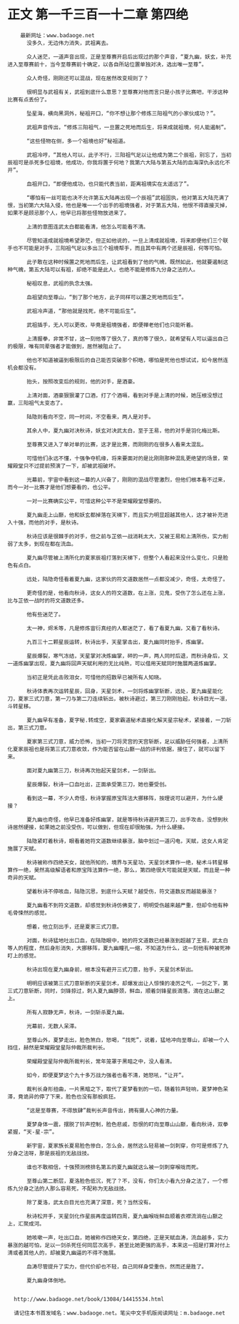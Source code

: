 # 正文 第一千三百一十二章 第四绝
        最新网址：www.badaoge.net
          没多久，无边伟力消失，武祖离去。
      
          众人迷茫，一道声音出现，正是至尊赛开启后出现过的那个声音，“夏九幽，妖玄，补充进入至尊赛前十，当今至尊赛前十确定，以各自所站位置单独对决，选出唯一至尊”。
      
          众人奇怪，刚刚还可以混战，现在居然改变规则了？
      
          很明显与武祖有关，武祖到底什么意思？至尊赛对他而言只是小孩子比赛吧，干涉这种比赛有点丢份了。
      
          坠星海，横向黑洞外，秘祖开口，“你不想让那个修炼三阳祖气的小家伙成功？”。
      
          武祖声音传出，“修炼三阳祖气，一旦置之死地而后生，将来成就祖境，何人能遏制”。
      
          “这些怪物在侧，多一个祖境也好”秘祖道。
      
          武祖冷哼，“其他人可以，此子不行，三阳祖气足以让他成为第二个辰祖，别忘了，当初辰祖可是杀死多位祖境，他成功，你我将置于何地？我第六大陆与第五大陆的血海深仇永远化不开”。
      
          血祖开口，“即便他成功，也只能代表当前，距离祖境实在太遥远了”。
      
          “哪怕有一丝可能也决不允许第五大陆再出现一个辰祖”武祖固执，他对第五大陆充满了恨，当初第六大陆入侵，他也是唯一一个出手的祖境强者，对于第五大陆，他恨不得直接灭掉，如果不是顾忌那个人，他早已将那些怪物放进来了。
      
          上清的意图连武太白都能看清，他怎么可能看不清。
      
          尽管知道成就祖境希望渺茫，但正如他说的，一旦上清成就祖境，将来即便他们三个联手也不可能是对手，三阳祖气足以多出三个祖境帮手，而且其中有两个还是辰祖，何等可怕。
      
          此子敢在这种时候置之死地而后生，让武祖看到了他的气魄，既然如此，他就要遏制这种气魄，第五大陆可以有祖，却绝不能是此人，也绝不能是修炼九分身之法的人。
      
          秘祖叹息，武祖的执念太强。
      
          血祖望向至尊山，“到了那个地方，此子同样可以置之死地而后生”。
      
          武祖冷声道，“那他就是找死，绝不可能后生”。
      
          武祖插手，无人可以更改，毕竟是祖境强者，即便禅老他们也只能听着。
      
          上清握拳，非常不甘，这一刻他等了很久了，真的等了很久，就希望有人可以逼出自己的极限，唯有同辈强者才能做到，居然被阻止了。
      
          他也不知道被逼到极限后的自己能否突破那个枳晧，哪怕是死他也想试试，如今居然连机会都没有。
      
          抬头，按照改变后的规则，他的对手，是酒豪。
      
          上清对面，酒豪狠狠灌了口酒，打了个酒嗝，看到对手是上清的时候，她压根没想过赢，三阳祖气太变态了。
      
          陆隐则看向不空，同一时间，不空看来，两人是对手。
      
          其余人中，夏九幽对决秋诗，妖玄对决武太白，至于王易，他的对手是羽化梅比斯。
      
          至尊赛又进入了单对单的比赛，这才是比赛，而刚刚的在很多人看来太混乱。
      
          可惜他们永远不懂，十强争夺机缘，将来要面对的是比刚刚那种混乱更绝望的场景，荣耀殿堂只不过提前预演了一下，却被武祖破坏。
      
          光幕前，宇宙中看到这一幕的人兴奋了，刚刚的混战尽管激烈，但他们根本看不过来，而今一对一比赛才是他们想要看的，也公平。
      
          一对一比赛确实公平，可惜这种公平不是荣耀殿堂想要的。
      
          夏九幽走上山巅，他和妖玄都掉落在天梯下，而且实力明显超越其他人，这才被补充进入十强，而他的对手，是秋诗。
      
          秋诗应该是很棘手的对手，但之前与芷依一战消耗太大，又被王易和上清所伤，实力削弱了太多，到现在都在流血。
      
          夏九幽尽管被上清所化的夏家辰祖打落到天梯下，但整个人看起来没什么变化，只是脸色有点白。
      
          远处，陆隐奇怪看着夏九幽，这家伙的符文道数居然一点都没减少，奇怪，太奇怪了。
      
          更奇怪的是，他看向秋诗，这女人的符文道数，在上涨，见鬼，受伤了怎么还在上涨，比与芷依一战时的符文道数还多。
      
          他有些迷茫了。
      
          太一神，烬禾等，凡是修炼宙衍真经的人都迷茫了，看了看夏九幽，又看了看秋诗。
      
          九百三十二颗星辰运转，秋诗出手，天星掌击出，夏九幽同时抬手，炼幽掌。
      
          星辰爆裂，寒气冻结，天星掌对决炼幽掌，砰的一声，两人同时后退，而秋诗身后，又一道炼幽掌出现，夏九幽将回声天赋利用的无比纯熟，可以借用天赋同时施展两道炼幽掌。
      
          当初正是凭此击败泪女，可惜他的招数早已被所有人知晓。
      
          秋诗体表再次运转星辰，回身，天星剑术，一剑将炼幽掌斩断，远处，夏九幽星能化刀，夏家三式刀意，第一刀与第二刀连续斩出，被秋诗避过，第三刀刚刚抬起，秋诗目光一凛，斗转星移。
      
          夏九幽早有准备，夏字秘.转成空，夏家霸道秘术直接化解天星宗秘术，紧接着，一刀斩出，第三式刀意。
      
          夏家第三式刀意，威力恐怖，当初一刀将灵宫的天宫斩断，足以威胁任何强者，上清所化夏家辰祖也是将第三式刀意收敛，作为能否留在山巅一战的评判依据，接住了，就可以留下来。
      
          面对夏九幽第三刀，秋诗再次抬起天星剑术，一剑斩出。
      
          星辰爆裂，秋诗一口血吐出，正面承受第三刀，她也要受创。
      
          看到这一幕，不少人奇怪，秋诗掌握原宝阵法大挪移阵，按理说可以避开，为什么硬接？
      
          夏九幽也奇怪，他早已准备好炼幽掌，就是等待秋诗避开第三刀，出手攻击，没想到秋诗居然硬接，如果她之前没受伤，可以做到，但现在却很勉强，为什么硬接。
      
          陆隐紧盯着秋诗，眼看着她符文道数继续暴涨，脑中划过一道闪电，天赋，这女人肯定施展了天赋。
      
          秋诗被称作四绝天女，就他所知的，境界与天星功，天星剑术算作一绝，秘术斗转星移算作一绝，昊然高级解语者和原宝阵法算作一绝，那么，第四绝很大可能就是天赋，而且是一种奇异的天赋。
      
          望着秋诗不停咳血，陆隐沉思，到底什么天赋？越受伤，符文道数反而越能暴涨？
      
          夏九幽看不到符文道数，却感觉到秋诗仿佛变了，明明受伤越来越严重，但却令他有种毛骨悚然的感觉。
      
          想着，他立刻出手，还是夏家三式刀意。
      
          对面，秋诗猛地吐出口血，在陆隐眼中，她的符文道数已经暴涨到超越了王易，武太白等人的程度，然后身形消失，大挪移阵，夏九幽瞳孔一缩，不知道为什么，这一刻他有种被死神盯上的感觉。
      
          秋诗出现在夏九幽身前，根本没有避开三式刀意，抬手，天星剑术斩出。
      
          明明应该被第三式刀意斩断的天星剑术，却爆发出让人惊悚的凌厉之气，一剑之下，第三式刀意斩断，同时，剑锋掠过，刺入夏九幽脖颈，鲜血，顺着剑锋星辰滴落，滴在这山巅之上。
      
          所有人寂静无声，秋诗，一剑斩杀夏九幽。
      
          光幕前，无数人呆滞。
      
          至尊山外，夏梦走出，脸色煞白，怒喝，“找死”，说着，猛地冲向至尊山，却被一个人挡住，赫然是荣耀殿堂星际仲裁所裁判长。
      
          荣耀殿堂星际仲裁所裁判长，常年笼罩于黑暗之中，没人看清。
      
          如今，即便夏梦这个九十多万战力强者也看不清，她怒吼，“让开”。
      
          裁判长身形扭曲，一片黑暗之下，取代了夏梦看到的一切，随着铃声轻响，夏梦神色呆滞，竟诡异的停了下来，脸色也没有那般疯狂。
      
          “这是至尊赛，不得放肆”裁判长声音传出，拥有摄人心神的力量。
      
          夏梦身体一震，摆脱了铃声控制，脸色悲戚，怨恨的盯向至尊山山巅，看向秋诗，双拳紧握，“天-星-宗”。
      
          新宇宙，夏家族长夏易脸色惨白，怎么会，居然这么轻易被一剑刺穿，你可是修炼了九分身之法呀，那是辰祖的无敌战技。
      
          谁也不敢相信，十强预测榜排名第五的夏九幽就这么被一剑刺穿喉咙而死。
      
          至尊山第二断层，夏洛脸色低沉，死了？不，没有，你们太小看九分身之法了，一个修炼九分身之法的人那么容易死，不配称为无敌战技。
      
          除了夏洛，武太白目光也充满了深意，死？当然没有。
      
          秋诗松开手，天星剑化作星辰再度运转四周，夏九幽喉咙鲜血顺着衣襟流淌在山巅之上，汇聚成河。
      
          她咳嗽一声，吐出口血，她被称作四绝天女，第四绝，正是天赋血涛，流血越多，实力暴涨的越可怕，足以一剑杀死任何同层次高手，甚至比她更强的高手，本来这一招是打算对付上清或者其他人的，却被夏九幽逼的不得不施展。
      
          血涛尽管提升了实力，但代价却也不轻，自己同样身受重伤，然而还是胜了。
      
          夏九幽身体倒地。
      
      
      http://www.badaoge.net/book/13084/14415534.html
      
      请记住本书首发域名：www.badaoge.net。笔尖中文手机版阅读网址：m.badaoge.net